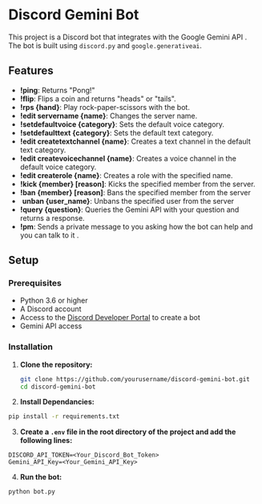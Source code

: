 # Discord Gemini Bot

This project is a Discord bot that integrates with the Google Gemini API . The bot is built using `discord.py` and  `google.generativeai`.

## Features 
  
- **!ping**: Returns "Pong!"
- **!flip**: Flips a coin and returns "heads" or "tails".
- **!rps {hand}**: Play rock-paper-scissors with the bot.
- **!edit servername {name}**: Changes the server name.
- **!setdefaultvoice {category}**: Sets the default voice category.
- **!setdefaulttext {category}**: Sets the default text category.
- **!edit createtextchannel {name}**: Creates a text channel in the default text category.
- **!edit createvoicechannel {name}**: Creates a voice channel in the default voice category.
- **!edit createrole {name}**: Creates a role with the specified name.
- **!kick {member} [reason]**: Kicks the specified member from the server.
- **!ban {member} [reason]**: Bans the specified member from the server
-  **unban {user_name}**:  Unbans the specified user from the server
- **!query {question}**: Queries the Gemini API with your question and returns a response.
- **!pm**: Sends a private message to you asking how the bot can help and you can talk to it .

## Setup

### Prerequisites

- Python 3.6 or higher
- A Discord account
- Access to the [Discord Developer Portal](https://discord.com/developers/applications) to create a bot
- Gemini API access

### Installation

1. **Clone the repository:**

   ```bash
   git clone https://github.com/yourusername/discord-gemini-bot.git
   cd discord-gemini-bot
   ```

2. **Install Dependancies:**
```bash
pip install -r requirements.txt
```
3.  **Create a `.env` file in the root directory of the project and add the following lines:**
```
DISCORD_API_TOKEN=<Your_Discord_Bot_Token>
Gemini_API_Key=<Your_Gemini_API_Key>

```

4. **Run the bot:**
```bash
python bot.py
```
  




